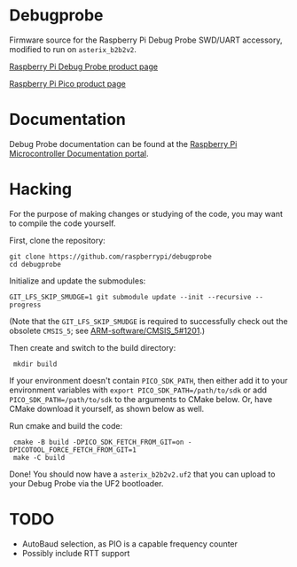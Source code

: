 # Debugprobe

Firmware source for the Raspberry Pi Debug Probe SWD/UART accessory,
modified to run on `asterix_b2b2v2`.

[Raspberry Pi Debug Probe product page](https://www.raspberrypi.com/products/debug-probe/)

[Raspberry Pi Pico product page](https://www.raspberrypi.com/products/raspberry-pi-pico/)


# Documentation

Debug Probe documentation can be found at the [Raspberry Pi Microcontroller Documentation portal](https://www.raspberrypi.com/documentation/microcontrollers/debug-probe.html#about-the-debug-probe).

# Hacking

For the purpose of making changes or studying of the code, you may want to compile the code yourself.

First, clone the repository:
```
git clone https://github.com/raspberrypi/debugprobe
cd debugprobe
```
Initialize and update the submodules:
```
GIT_LFS_SKIP_SMUDGE=1 git submodule update --init --recursive --progress
```

(Note that the `GIT_LFS_SKIP_SMUDGE` is required to successfully check out the obsolete `CMSIS_5`; see [ARM-software/CMSIS_5#1201](https://github.com/ARM-software/CMSIS_5/issues/1201).)

Then create and switch to the build directory:
```
 mkdir build
```
If your environment doesn't contain `PICO_SDK_PATH`, then either add it to your environment variables with `export PICO_SDK_PATH=/path/to/sdk` or add `PICO_SDK_PATH=/path/to/sdk` to the arguments to CMake below. 
Or, have CMake download it yourself, as shown below as well.

Run cmake and build the code:
```
 cmake -B build -DPICO_SDK_FETCH_FROM_GIT=on -DPICOTOOL_FORCE_FETCH_FROM_GIT=1
 make -C build
```
Done! You should now have a `asterix_b2b2v2.uf2` that you can upload to your Debug Probe via the UF2 bootloader.

# TODO
- AutoBaud selection, as PIO is a capable frequency counter
- Possibly include RTT support
